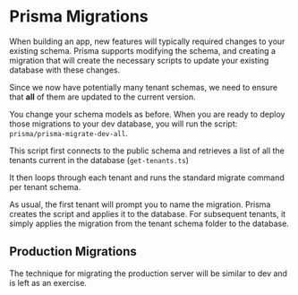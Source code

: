 # Prisma Migrations

When building an app, new features will typically required changes to your existing schema. Prisma supports modifying the schema, and creating a migration that will create the necessary scripts to update your existing database with these changes.

Since we now have potentially many tenant schemas, we need to ensure that **all** of them are updated to the current version.

You change your schema models as before. When you are ready to deploy those migrations to your dev database, you will run the script: `prisma/prisma-migrate-dev-all`.

This script first connects to the public schema and retrieves a list of all the tenants current in the database (`get-tenants.ts`)

It then loops through each tenant and runs the standard migrate command per tenant schema.

As usual, the first tenant will prompt you to name the migration. Prisma creates the script and applies it to the database. For subsequent tenants, it simply applies the migration from the tenant schema folder to the database.

## Production Migrations

The technique for migrating the production server will be similar to dev and is left as an exercise.
